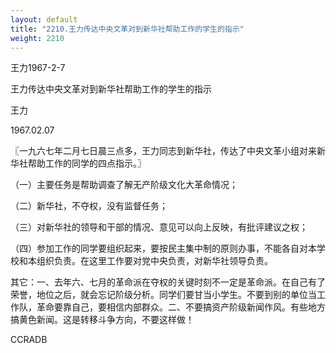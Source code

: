 ```yaml
---
layout: default
title: "2210.王力传达中央文革对到新华社帮助工作的学生的指示"
weight: 2210
---
```


王力1967-2-7

王力传达中央文革对到新华社帮助工作的学生的指示

王力

1967.02.07

〖一九六七年二月七日晨三点多，王力同志到新华社，传达了中央文革小组对来新华社帮助工作的同学的四点指示。〗

（一）主要任务是帮助调查了解无产阶级文化大革命情况；

（二）新华社，不夺权，没有监督任务；

（三）对新华社的领导和干部的情况、意见可以向上反映，有批评建议之权；

（四）参加工作的同学要组织起来，要按民主集中制的原则办事，不能各自对本学校和本组织负责。在这里工作要对党中央负责，对新华社领导负责。

其它：一、去年六、七月的革命派在夺权的关键时刻不一定是革命派。在自己有了荣誉，地位之后，就会忘记阶级分析。同学们要甘当小学生。不要到别的单位当工作队，革命要靠自己，要相信内部群众。二、不要搞资产阶级新闻作风。有些地方搞黄色新闻。这是转移斗争方向，不要这样做！

CCRADB

